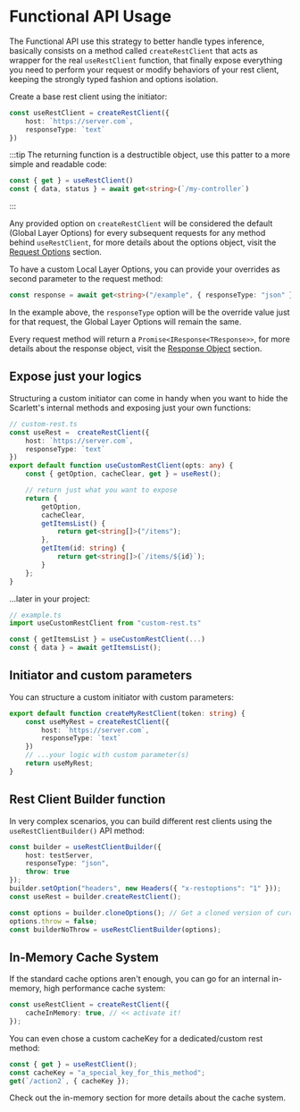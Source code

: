 # Functional API Usage

The Functional API use this strategy to better handle types inference, basically consists on a method called `createRestClient` that acts as wrapper for the real `useRestClient` function, that finally expose everything you need to perform your request or modify behaviors of your rest client, keeping the strongly typed fashion and options isolation.

Create a base rest client using the initiator:

```typescript
const useRestClient = createRestClient({
	host: `https://server.com`,
	responseType: `text`
})
```

:::tip
 The returning function is a destructible object, use this patter to a more simple and readable code:
 ```ts
const { get } = useRestClient()
const { data, status } = await get<string>(`/my-controller`)
 ```
:::

Any provided option on `createRestClient` will be considered the default (Global Layer Options) for every subsequent requests for any method behind `useRestClient`, for more details about the options object, visit the [Request Options](/api/request-options) section.

To have a custom Local Layer Options, you can provide your overrides as second parameter to the request method:

```typescript
const response = await get<string>("/example", { responseType: "json" })
```

In the example above, the `responseType` option will be the override value just for that request, the Global Layer Options will remain the same.

Every request method will return a `Promise<IResponse<TResponse>>`, for more details about the response object, visit the [Response Object](/api/response-object) section.

## Expose just your logics

Structuring a custom initiator can come in handy when you want to hide the Scarlett's internal methods and exposing just your own functions:

```typescript
// custom-rest.ts
const useRest =  createRestClient({
	host: `https://server.com`,
	responseType: `text`
})
export default function useCustomRestClient(opts: any) {
	const { getOption, cacheClear, get } = useRest();

	// return just what you want to expose
	return {
		getOption,
		cacheClear,
		getItemsList() {
			return get<string[]>("/items");
		},
		getItem(id: string) {
			return get<string[]>(`/items/${id}`);
		}
	};
}
```

...later in your project:

```typescript
// example.ts
import useCustomRestClient from "custom-rest.ts"

const { getItemsList } = useCustomRestClient(...)
const { data } = await getItemsList();
```

## Initiator and custom parameters

You can structure a custom initiator with custom parameters:

```typescript
export default function createMyRestClient(token: string) {
	const useMyRest = createRestClient({
		host: `https://server.com`,
		responseType: `text`
	})
	// ...your logic with custom parameter(s)
	return useMyRest;
}
```

## Rest Client Builder function

In very complex scenarios, you can build different rest clients using the `useRestClientBuilder()` API method:

```typescript
const builder = useRestClientBuilder({
	host: testServer,
	responseType: "json",
	throw: true
});
builder.setOption("headers", new Headers({ "x-restoptions": "1" }));
const useRest = builder.createRestClient();

const options = builder.cloneOptions(); // Get a cloned version of current options object
options.throw = false;
const builderNoThrow = useRestClientBuilder(options);

```

## In-Memory Cache System

If the standard cache options aren't enough, you can go for an internal in-memory, high performance cache system:

```typescript
const useRestClient = createRestClient({
	cacheInMemory: true, // << activate it!
});
```

You can even chose a custom cacheKey for a dedicated/custom rest method:

```typescript
const { get } = useRestClient();
const cacheKey = "a_special_key_for_this_method";
get(`/action2`, { cacheKey });
```

Check out the in-memory section for more details about the cache system.